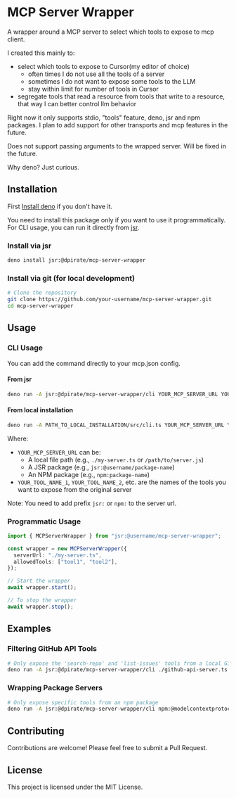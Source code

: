 # MCP Server Wrapper

A wrapper around a MCP server to select which tools to expose to mcp client.

I created this mainly to:

- select which tools to expose to Cursor(my editor of choice)
  - often times I do not use all the tools of a server
  - sometimes I do not want to expose some tools to the LLM
  - stay within limit for number of tools in Cursor
- segregate tools that read a resource from tools that write to a resource, that way I can better control llm behavior

Right now it only supports stdio, "tools" feature, deno, jsr and npm packages. I plan to add support for other transports and mcp features in the future.

Does not support passing arguments to the wrapped server. Will be fixed in the future.

Why deno? Just curious.

## Installation

First [Install deno](https://docs.deno.com/runtime/getting_started/installation/) if you don't have it.

You need to install this package only if you want to use it programmatically. For CLI usage, you can run it directly from [jsr](https://jsr.io/).

### Install via jsr

```bash
deno install jsr:@dpirate/mcp-server-wrapper
```

### Install via git (for local development)

```bash
# Clone the repository
git clone https://github.com/your-username/mcp-server-wrapper.git
cd mcp-server-wrapper
```

## Usage

### CLI Usage

You can add the command directly to your mcp.json config.

#### From jsr

```bash
deno run -A jsr:@dpirate/mcp-server-wrapper/cli YOUR_MCP_SERVER_URL YOUR_TOOL_NAME_1 YOUR_TOOL_NAME_2 ...
```

#### From local installation

```bash
deno run -A PATH_TO_LOCAL_INSTALLATION/src/cli.ts YOUR_MCP_SERVER_URL YOUR_TOOL_NAME_1 YOUR_TOOL_NAME_2 ...
```

Where:

- `YOUR_MCP_SERVER_URL` can be:
  - A local file path (e.g., `./my-server.ts` or `/path/to/server.js`)
  - A JSR package (e.g., `jsr:@username/package-name`)
  - An NPM package (e.g., `npm:package-name`)
- `YOUR_TOOL_NAME_1`, `YOUR_TOOL_NAME_2`, etc. are the names of the tools you want to expose from the original server

Note: You need to add prefix `jsr:` or `npm:` to the server url.

### Programmatic Usage

```typescript
import { MCPServerWrapper } from "jsr:@username/mcp-server-wrapper";

const wrapper = new MCPServerWrapper({
  serverUrl: "./my-server.ts",
  allowedTools: ["tool1", "tool2"],
});

// Start the wrapper
await wrapper.start();

// To stop the wrapper
await wrapper.stop();
```

## Examples

### Filtering GitHub API Tools

```bash
# Only expose the 'search-repo' and 'list-issues' tools from a local GitHub API server
deno run -A jsr:@dpirate/mcp-server-wrapper/cli ./github-api-server.ts search-repo list-issues
```

### Wrapping Package Servers

```bash
# Only expose specific tools from an npm package
deno run -A jsr:@dpirate/mcp-server-wrapper/cli npm:@modelcontextprotocol/server-memory search_nodes read_graph
```

## Contributing

Contributions are welcome! Please feel free to submit a Pull Request.

## License

This project is licensed under the MIT License.
